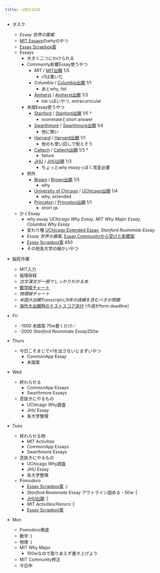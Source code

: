 ```yaml
---
title: ~20211226
---
```


* タスク
  
  * *Essay 世界の霧案*
  * [MIT Essays](MIT%20Essays.md)のwhyのやつ
  * [Essay Scrapbox案](Essay%20Scrapbox%E6%A1%88.md)
  * Essays
    * 大きく二つにわけられる
    * Community影響Essay使うやつ
      * *MIT* / [MIT出願](MIT%E5%87%BA%E9%A1%98.md) 1/5
        * v1は書いた
      * *Columbia* / [Columbia出願](Columbia%E5%87%BA%E9%A1%98.md) 1/1
        * あとwhy, list
      * [Amherst](Amherst.md) / [Amherst出願](Amherst%E5%87%BA%E9%A1%98.md) 1/3
        * tokっぽいやつ, extracurricular
    * 未踏Essay使うやつ
      * [Stanford](Stanford.md) / [Stanford出願](Stanford%E5%87%BA%E9%A1%98.md) 1/5
        * 
          * roommateとshort answer
      * [Swarthmore](Swarthmore.md) / [Swarthmore出願](Swarthmore%E5%87%BA%E9%A1%98.md) 1/4
        * 他に無い
      * [Harvard](Harvard.md) / [Harvard出願](Harvard%E5%87%BA%E9%A1%98.md) 1/1
        * 他のも使い回しで耐えそう
      * [Caltech](Caltech.md) / [Caltech出願](Caltech%E5%87%BA%E9%A1%98.md) 1/3
        * 
          * failure
      * [JHU](JHU.md) / [JHU出願](JHU%E5%87%BA%E9%A1%98.md) 1/3
        * ちょっとwhy essayっぽく改変必要
    * 例外
      * [Brown](Brown.md) / [Brown出願](Brown%E5%87%BA%E9%A1%98.md) 1/5
        * why
      * [University of Chicago](University%20of%20Chicago.md) / [UChicago出願](UChicago%E5%87%BA%E9%A1%98.md) 1/4
        * why, extended
      * [Princeton](Princeton.md) / [Princeton出願](Princeton%E5%87%BA%E9%A1%98.md) 1/1
        * short qs
  * かくEssay
    * why essay *UChicago Why Essay*, *MIT Why Major Essay*, *Columbia Why Essay*
    * 変わり種 [UChicago Extended Essay](UChicago%20Extended%20Essay.md), *Stanford Roommate Essay*
    * *Essay 世界の霧案*, [Essay Communityから受けた影響案](Essay%20Community%E3%81%8B%E3%82%89%E5%8F%97%E3%81%91%E3%81%9F%E5%BD%B1%E9%9F%BF%E6%A1%88.md)
    * [Essay Scrapbox案](Essay%20Scrapbox%E6%A1%88.md) 650
    * その他各大学の細かいやつ
* 脳死作業
  
  * MIT入力
  * 倫理政経
  * *古文漢文が一冊でしっかりわかる本*
  * [数学緑チャート](%E6%95%B0%E5%AD%A6%E7%B7%91%E3%83%81%E3%83%A3%E3%83%BC%E3%83%88.md)
  * *物理緑チャート*
  * *米国大出願Transcriptに9年の成績を含むべきか問題*
  * [海外大出願時のテストスコア送付](%E6%B5%B7%E5%A4%96%E5%A4%A7%E5%87%BA%E9%A1%98%E6%99%82%E3%81%AE%E3%83%86%E3%82%B9%E3%83%88%E3%82%B9%E3%82%B3%E3%82%A2%E9%80%81%E4%BB%98.md) (今週がform deadline）
* Fri
  
  * -1500 未踏案 70w書くだけ✅
  * -2000 *Stanford Roommate Essay*250w
* Thurs
  
  * 今日こそまじでv1を出さないとまずいやつ
    * CommonApp Essay
    * 未踏案
* Wed
  
  * 終わらせる
    * CommonApp Essays
    * Swarthmore Essays
  * 息抜きにやるもの
    * UChicago Why調査
    * JHU Essay
    * 各大学整理
* Tues
  
  * 終わらせる物
    * MIT Activities
    * CommonApp Essays
    * Swarthmore Essays
  * 息抜きにやるもの
    * UChicago Why調査
    * JHU Essay
    * 各大学整理
  * Pomodoro
    * [Essay Scrapbox案](Essay%20Scrapbox%E6%A1%88.md) :)
    * *Stanford Roommate Essay* アウトライン固める・50w :|
    * [JHU出願](JHU%E5%87%BA%E9%A1%98.md) :|
    * *MIT Activities/Honors* :|
    * [Essay Scrapbox案](Essay%20Scrapbox%E6%A1%88.md)
* Mon
  
  * Pomodoro徹底
  * 数学 :)
  * 物理 :)
  * MIT Why Major
    * 100wなので取りあえず書き上げよう
  * MIT Community修正
  * 今日中
